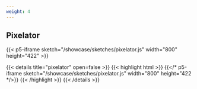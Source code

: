 ```yaml
---
weight: 4
---
```


## Pixelator

{{< p5-iframe sketch="/showcase/sketches/pixelator.js" width="800" height="422" >}}

{{< details title="pixelator" open=false >}}
{{< highlight html >}}
{{</* p5-iframe sketch="/showcase/sketches/pixelator.js" width="800" height="422 */>}}
{{< /highlight >}}
{{< /details >}}